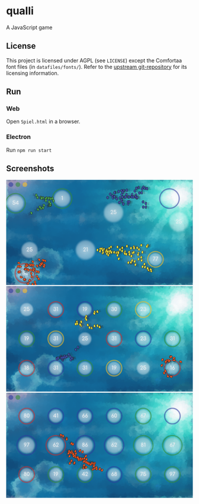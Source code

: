 # qualli
A JavaScript game


## License

This project is licensed under AGPL (see `LICENSE`) except the Comfortaa font
files (in `datafiles/fonts/`). Refer to the
[upstream git-repository](https://github.com/googlefonts/comfortaa/)
for its licensing information.

## Run

### Web

Open `Spiel.html` in a browser.

### Electron

Run `npm run start`

## Screenshots

![Screenshot1](screenshots/1.png)
![Screenshot1](screenshots/2.png)
![Screenshot1](screenshots/3.png)
